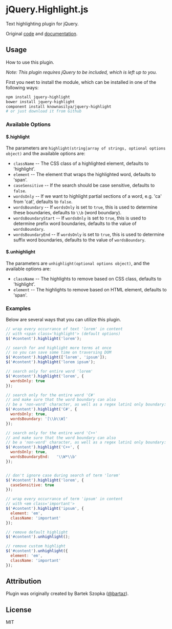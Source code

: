 jQuery.Highlight.js
===================

Text highlighting plugin for jQuery.

Original [code][1] and [documentation][2].

## Usage

How to use this plugin.

_Note: This plugin requires jQuery to be included, which is left up to you._

First you neet to install the module, which can be installed in one
of the following ways:

```bash
npm install jquery-highlight
bower install jquery-highlight
component install knownasilya/jquery-highlight
# or just download it from Github
```

### Available Options

#### $.highlight

The parameters are `highlight(string|array of strings, optional options object)` and the available options are:

  * `className` -- The CSS class of a highlighted element, defaults to 'highlight'.
  * `element` -- The element that wraps the highlighted word, defaults to 'span'.
  * `caseSensitive` -- If the search should be case sensitive, defaults to `false`.
  * `wordsOnly` -- If we want to highlight partial sections of a word, e.g. 'ca' from 'cat', defaults to `false`.
  * `wordsBoundary` -- If `wordsOnly` is set to `true`, this is used to determine these boundaries, defaults to `\\b` (word boundary).
  * `wordsBoundaryStart` -- If `wordsOnly` is set to `true`, this is used to determine prefix word boundaries, defaults to the value of `wordsBoundary`.
  * `wordsBoundaryEnd` -- If `wordsOnly` is set to `true`, this is used to determine suffix word boundaries, defaults to the value of `wordsBoundary`.

#### $.unhighlight

The parameters are `unhighlight(optional options object)`, and the available options are:

  * `className`  -- The highlights to remove based on CSS class, defaults to 'highlight'.
  * `element` -- The highlights to remove based on HTML element, defaults to 'span'.

### Examples

Below are several ways that you can utilize this plugin.

```js
// wrap every occurrance of text 'lorem' in content
// with <span class='highlight'> (default options)
$('#content').highlight('lorem');

// search for and highlight more terms at once
// so you can save some time on traversing DOM
$('#content').highlight(['lorem', 'ipsum']);
$('#content').highlight('lorem ipsum');

// search only for entire word 'lorem'
$('#content').highlight('lorem', {
  wordsOnly: true
});

// search only for the entire word 'C#'
// and make sure that the word boundary can also
// be a 'non-word' character, as well as a regex latin1 only boundary:
$('#content').highlight('C#', {
  wordsOnly: true,
  wordsBoundary: '[\\b\\W]'
});

// search only for the entire word 'C++'
// and make sure that the word boundary can also
// be a 'non-word' character, as well as a regex latin1 only boundary:
$('#content').highlight('C++', {
  wordsOnly: true,
  wordsBoundaryEnd:   '\\W*\\b'
});


// don't ignore case during search of term 'lorem'
$('#content').highlight('lorem', {
  caseSensitive: true
});

// wrap every occurrance of term 'ipsum' in content
// with <em class='important'>
$('#content').highlight('ipsum', {
  element: 'em',
  className: 'important'
});

// remove default highlight
$('#content').unhighlight();

// remove custom highlight
$('#content').unhighlight({
  element: 'em',
  className: 'important'
});
```


## Attribution

Plugin was originally created by Bartek Szopka ([@bartaz][bartaz]).

## License

MIT

[1]: https://github.com/bartaz/sandbox.js/blob/master/jquery.highlight.js
[2]: http://bartaz.github.io/sandbox.js/jquery.highlight.html
[bartaz]: https://github.com/bartaz
